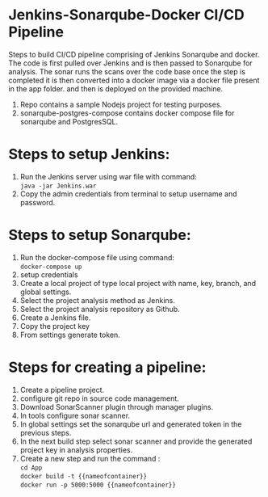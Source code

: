 # Jenkins-Sonarqube-Docker CI/CD Pipeline
Steps to build CI/CD pipeline comprising of Jenkins Sonarqube and docker. The code is first pulled over Jenkins and is then passed to Sonarqube for analysis. The sonar runs the scans over the code base once the step is completed it is then converted into a docker image via a docker file present in the app folder. and then is deployed on the provided machine.

1. Repo contains a sample Nodejs project for testing purposes.
2. sonarqube-postgres-compose contains docker compose file for sonarqube and PostgresSQL.
   
# Steps to setup Jenkins: 
   1. Run the Jenkins server using war file with command: <br/>
      `java -jar Jenkins.war`
   2. Copy the admin credentials from terminal to setup username and password.
      
# Steps to setup Sonarqube:
   1. Run the docker-compose file using command: <br/>
      `docker-compose up`
   2. setup credentials
   3. Create a local project of type local project with name, key, branch, and global settings.
   4. Select the project analysis method as Jenkins.
   5. Select the project analysis repository as Github.
   6. Create a Jenkins file.
   7. Copy the project key
   8. From settings generate token.
      
# Steps for creating a pipeline:
  1. Create a pipeline project.
  2. configure git repo in source code management.
  3. Download SonarScanner plugin through manager plugins.
  4. In tools configure sonar scanner.
  5. In global settings set the sonarqube url and generated token in the previous steps.
  6. In the next build step select sonar scanner and provide the generated project key in analysis properties.
  7. Create a new step and run the command : <br/>
     `cd App`  <br/>
     `docker build -t {{nameofcontainer}}` <br/>
     `docker run -p 5000:5000 {{nameofcontainer}}` <br/>
   
